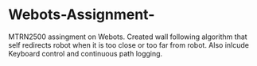 # Webots-Assignment-

MTRN2500 assingment on Webots. Created wall following algorithm that self redirects robot when it is too close or too far from robot. Also inlcude Keyboard control and continuous path logging.
